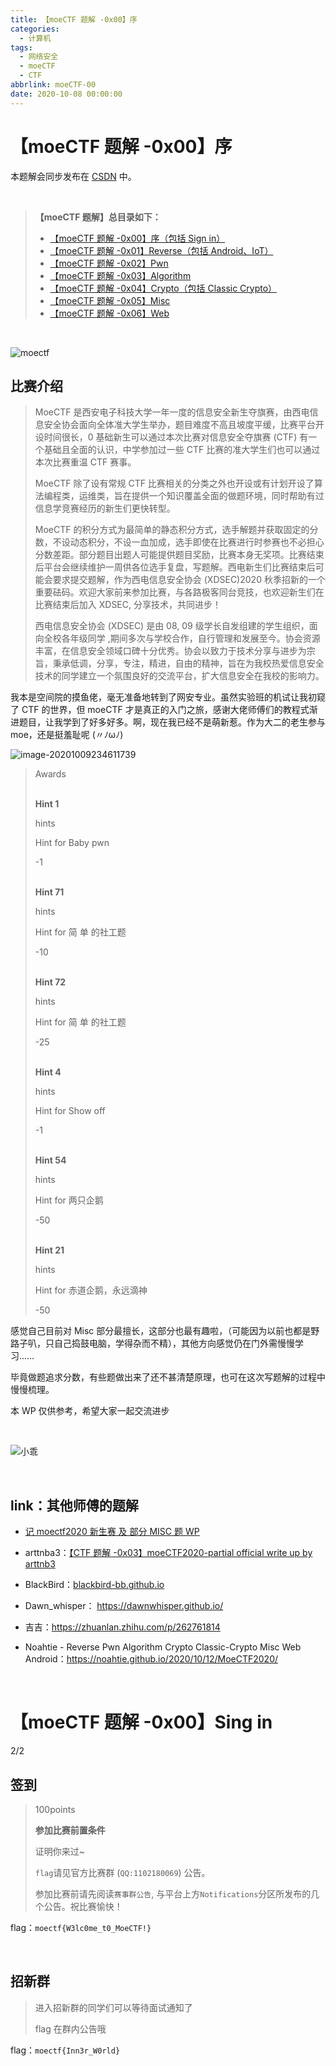 ```yaml
---
title: 【moeCTF 题解 -0x00】序
categories:
  - 计算机
tags:
  - 网络安全
  - moeCTF
  - CTF
abbrlink: moeCTF-00
date: 2020-10-08 00:00:00
---
```


# 【moeCTF 题解 -0x00】序

本题解会同步发布在 [CSDN](https://blog.csdn.net/weixin_47102975) 中。

<br/>

> **【moeCTF 题解】总目录如下：**
>
> * [【moeCTF 题解 -0x00】序（包括 Sign in）](https://framist.github.io/post/moeCTF-00.html)
> * [【moeCTF 题解 -0x01】Reverse（包括 Android、IoT）](ttps://framist.github.io/post/moeCTF-01.html)
> * [【moeCTF 题解 -0x02】Pwn](ttps://framist.github.io/post/moeCTF-02.html)
> * [【moeCTF 题解 -0x03】Algorithm](ttps://framist.github.io/post/moeCTF-03.html)
> * [【moeCTF 题解 -0x04】Crypto（包括 Classic Crypto）](https://framist.github.io/post/moeCTF-04.html)
> * [【moeCTF 题解 -0x05】Misc](ttps://framist.github.io/post/moeCTF-05.html)
> * [【moeCTF 题解 -0x06】Web](ttps://framist.github.io/post/moeCTF-06.html)

<br/>



 ![moectf](http://framist-bucket-openread.oss-cn-shanghai.aliyuncs.com/img/2023/08/15/20230815210527.png)





## 比赛介绍

> MoeCTF 是西安电子科技大学一年一度的信息安全新生夺旗赛，由西电信息安全协会面向全体准大学生举办，题目难度不高且坡度平缓，比赛平台开设时间很长，0 基础新生可以通过本次比赛对信息安全夺旗赛 (CTF) 有一个基础且全面的认识，中学参加过一些 CTF 比赛的准大学生们也可以通过本次比赛重温 CTF 赛事。
>
> MoeCTF 除了设有常规 CTF 比赛相关的分类之外也开设或有计划开设了算法编程类，运维类，旨在提供一个知识覆盖全面的做题环境，同时帮助有过信息学竞赛经历的新生们更快转型。
>
> MoeCTF 的积分方式为最简单的静态积分方式，选手解题并获取固定的分数，不设动态积分，不设一血加成，选手即使在比赛进行时参赛也不必担心分数差距。部分题目出题人可能提供题目奖励，比赛本身无奖项。比赛结束后平台会继续维护一周供各位选手复盘，写题解。西电新生们比赛结束后可能会要求提交题解，作为西电信息安全协会 (XDSEC)2020 秋季招新的一个重要砝码。欢迎大家前来参加比赛，与各路极客同台竞技，也欢迎新生们在比赛结束后加入 XDSEC, 分享技术，共同进步！
>
> 西电信息安全协会 (XDSEC) 是由 08, 09 级学长自发组建的学生组织，面向全校各年级同学 ,期间多次与学校合作，自行管理和发展至今。协会资源丰富，在信息安全领域口碑十分优秀。协会以致力于技术分享与进步为宗旨，秉承低调，分享，专注，精进，自由的精神，旨在为我校热爱信息安全技术的同学建立一个氛围良好的交流平台，扩大信息安全在我校的影响力。

<!--more-->

我本是空间院的摸鱼佬，毫无准备地转到了网安专业。虽然实验班的机试让我初窥了 CTF 的世界，但 moeCTF 才是真正的入门之旅，感谢大佬师傅们的教程式渐进题目，让我学到了好多好多。啊，现在我已经不是萌新惹。作为大二的老生参与 moe，还是挺羞耻呢 (〃ﾉωﾉ) 

![image-20201009234611739](http://framist-bucket-openread.oss-cn-shanghai.aliyuncs.com/img/2023/08/15/20230815210527-1.png)

> Awards
>
> ​									 								
>  ​								**Hint 1** 							
>
> hints
>
> Hint for Baby pwn
>
> -1
>
> ​									 								
>  ​								**Hint 71** 							
>
> hints
>
> Hint for 简  单 的社工题
>
> -10
>
> ​									 								
>  ​								**Hint 72** 							
>
> hints
>
> Hint for 简  单 的社工题
>
> -25
>
> ​									 								
>  ​								**Hint 4** 							
>
> hints
>
> Hint for Show off
>
> -1
>
> ​									 								
>  ​								**Hint 54** 							
>
> hints
>
> Hint for 两只企鹅
>
> -50
>
> ​									 								
>  ​								**Hint 21** 							
>
> hints
>
> Hint for 赤道企鹅，永远滴神
>
> -50

感觉自己目前对 Misc 部分最擅长，这部分也最有趣啦，（可能因为以前也都是野路子叭，只自己捣鼓电脑，学得杂而不精），其他方向感觉仍在门外需慢慢学习……

毕竟做题追求分数，有些题做出来了还不甚清楚原理，也可在这次写题解的过程中慢慢梳理。

本 WP 仅供参考，希望大家一起交流进步

<br/>



![小乖](http://framist-bucket-openread.oss-cn-shanghai.aliyuncs.com/img/2023/08/15/20230815210527-2.png)

<br/>

## link：其他师傅的题解

* [记 moectf2020 新生赛 及 部分 MISC 题 WP](https://blog.csdn.net/qq_45819626/article/details/108961826)

* arttnba3：[【CTF 题解 -0x03】moeCTF2020-partial official write up by arttnb3](https://arttnba3.cn/2020/09/07/%E3%80%90CTF%E9%A2%98%E8%A7%A3-0x03%E3%80%91moeCTF2020-write-up-by-arttnb3/#more)

* BlackBird：[blackbird-bb.github.io](https://blackbird-bb.github.io/)

* Dawn_whisper： https://dawnwhisper.github.io/

* 吉吉：https://zhuanlan.zhihu.com/p/262761814

* Noahtie - Reverse Pwn Algorithm Crypto Classic-Crypto Misc Web Android：https://noahtie.github.io/2020/10/12/MoeCTF2020/


<br/>

# 【moeCTF 题解 -0x00】Sing in

2/2

## 签到

> 100points
>
> **参加比赛前置条件** 						 					
>
> 证明你来过~ 
>
> `flag`请见官方比赛群 (`QQ:1102180069`) 公告。
>
> 参加比赛前请先阅读`赛事群公告`, 与平台上方`Notifications`分区所发布的几个公告。祝比赛愉快！

flag：`moectf{W3lc0me_t0_MoeCTF!}`



<br/>

## 招新群

> 进入招新群的同学们可以等待面试通知了
>
>  flag 在群内公告哦 

flag：`moectf{Inn3r_W0rld}`